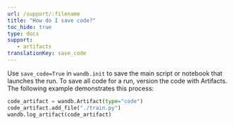 ```yaml
---
url: /support/:filename
title: "How do I save code?‌"
toc_hide: true
type: docs
support:
   - artifacts
translationKey: save_code‌
---
```

Use `save_code=True` in `wandb.init` to save the main script or notebook that launches the run. To save all code for a run, version the code with Artifacts. The following example demonstrates this process:

```python
code_artifact = wandb.Artifact(type="code")
code_artifact.add_file("./train.py")
wandb.log_artifact(code_artifact)
```